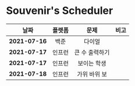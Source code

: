 # Souvenir's Scheduler

|      날짜      | 플랫폼 |      문제      | 비고 |
| :------------: | :----: | :------------: | :--: |
| **2021-07-16** |  백준  |     다이얼     |      |
| **2021-07-17** | 인프런 | 큰 수 출력하기 |      |
| **2021-07-17** | 인프런 |  보이는 학생   |      |
| **2021-07-18** | 인프런 |  가위 바위 보  |      |